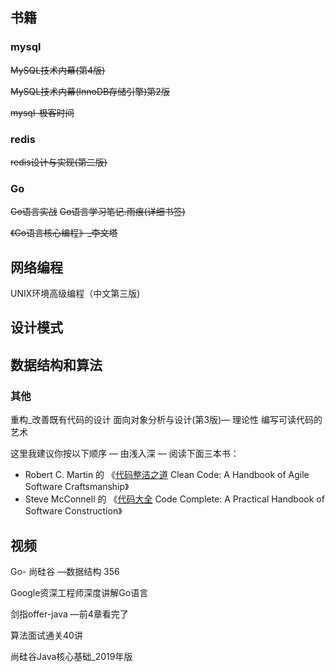 ## 书籍

### mysql

~~MySQL技术内幕(第4版)~~

~~MySQL技术内幕(InnoDB存储引擎)第2版~~

~~mysql-极客时间~~



### redis

~~redis设计与实现(第二版)~~

### Go

~~Go语言实战~~
~~Go语言学习笔记.雨痕(详细书签)~~ 

~~《Go语言核心编程》_李文塔~~

## 网络编程

UNIX环境高级编程（中文第三版)  



## 设计模式





## 数据结构和算法







### 其他

重构_改善既有代码的设计
面向对象分析与设计(第3版)— 理论性
编写可读代码的艺术 



这里我建议你按以下顺序 — 由浅入深 — 阅读下面三本书：

- Robert C. Martin 的 《[代码整洁之道](https://www.amazon.com/Clean-Code-Handbook-Software-Craftsmanship/dp/0132350882/) Clean Code: A Handbook of Agile Software Craftsmanship》
- Steve McConnell 的 《[代码大全](https://www.amazon.com/Code-Complete-Practical-Handbook-Construction/dp/0735619670/) Code Complete: A Practical Handbook of Software Construction》





## 视频

Go- 尚硅谷 —数据结构 356

Google资深工程师深度讲解Go语言

剑指offer-java —前4章看完了

算法面试通关40讲

尚硅谷Java核心基础_2019年版